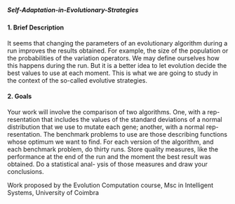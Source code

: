 ##### Self-Adaptation-in-Evolutionary-Strategies

#### 1. Brief Description
It seems that changing the parameters of an evolutionary algorithm during a run improves the results obtained. For example, the size of the population or the probabilities of the variation operators. We may define ourselves how this happens during the run. But it is a better idea to let evolution decide the best values to use at each moment. This is what we are going to study in the context of the so-called evolutive strategies.

#### 2. Goals
Your work will involve the comparison of two algorithms. One, with a rep- resentation that includes the values of the standard deviations of a normal distribution that we use to mutate each gene; another, with a normal rep- resentation. The benchmark problems to use are those describing functions whose optimum we want to find.
For each version of the algorithm, and each benchmark problem, do thirty runs. Store quality measures, like the performance at the end of the run and the moment the best result was obtained. Do a statistical anal- ysis of those measures and draw your conclusions.

Work proposed by the Evolution Computation course,
Msc in Intelligent Systems, University of Coimbra

